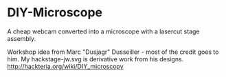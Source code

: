 # DIY-Microscope
A cheap webcam converted into a microscope with a lasercut stage assembly.

Workshop idea from Marc "Dusjagr" Dusseiller - most of the credit goes to him. 
My hackstage-jw.svg is derivative work from his designs.
http://hackteria.org/wiki/DIY_microscopy
